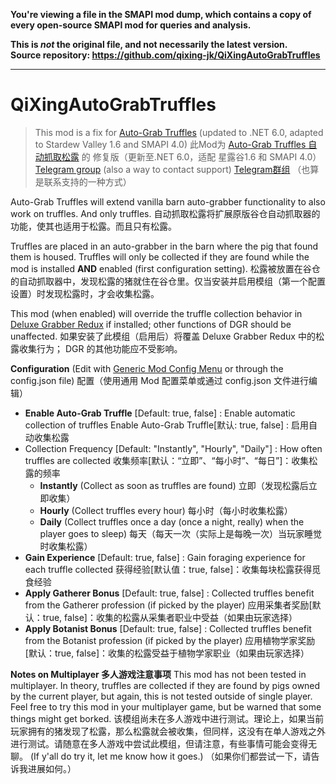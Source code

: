**You're viewing a file in the SMAPI mod dump, which contains a copy of every open-source SMAPI mod
for queries and analysis.**

**This is _not_ the original file, and not necessarily the latest version.**  
**Source repository: https://github.com/qixing-jk/QiXingAutoGrabTruffles**

----

# QiXingAutoGrabTruffles
> This mod is a fix for [Auto-Grab Truffles](https://www.nexusmods.com/stardewvalley/mods/14162)﻿ (updated to .NET 6.0, adapted to Stardew Valley 1.6 and SMAPI 4.0)
> 此Mod为 [Auto-Grab Truffles 自动抓取松露](https://www.nexusmods.com/stardewvalley/mods/14162) 的 修复版（更新至.NET 6.0，适配 星露谷1.6 和 SMAPI 4.0）
> ﻿﻿[Telegram group](https://t.me/qixing_chat) (also a way to contact support)	﻿[Telegram群组](https://t.me/qixing_chat) （也算是联系支持的一种方式）

Auto-Grab Truffles will extend vanilla barn auto-grabber functionality to also work on truffles. And only truffles.
自动抓取松露将扩展原版谷仓自动抓取器的功能，使其也适用于松露。而且只有松露。

Truffles are placed in an auto-grabber in the barn where the pig that found them is housed. Truffles will only be collected if they are found while the mod is installed **AND** enabled (first configuration setting).
松露被放置在谷仓的自动抓取器中，发现松露的猪就住在谷仓里。仅当安装并启用模组（第一个配置设置）时发现松露时，才会收集松露。

This mod (when enabled) will override the truffle collection behavior in [Deluxe Grabber Redux](https://www.nexusmods.com/stardewvalley/mods/7920) if installed; other functions of DGR should be unaffected.
如果安装了此模组（启用后）将覆盖 Deluxe Grabber Redux 中的松露收集行为； DGR 的其他功能应不受影响。

**Configuration** (Edit with [Generic Mod Config Menu](https://www.nexusmods.com/stardewvalley/mods/5098) or through the config.json file)
配置（使用通用 Mod 配置菜单或通过 config.json 文件进行编辑）

- **Enable Auto-Grab Truffle** [Default: true, false] : Enable automatic collection of truffles
  Enable Auto-Grab Truffle[默认: true, false] : 启用自动收集松露﻿
- ﻿Collection Frequency [Default: "Instantly", "Hourly", "Daily"] : How often truffles are collected
  收集频率[默认：“立即”、“每小时”、“每日”]：收集松露的频率
  - **Instantly** (Collect as soon as truffles are found)
    立即（发现松露后立即收集）
  - **Hourly** (Collect truffles every hour)
    每小时（每小时收集松露）
  - **Daily** (Collect truffles once a day (once a night, really) when the player goes to sleep)
    每天（每天一次（实际上是每晚一次）当玩家睡觉时收集松露）
- ﻿﻿**Gain Experience** [Default: true, false] : Gain foraging experience for each truffle collected
  获得经验[默认值：true, false]：收集每块松露获得觅食经验
- ﻿﻿**Apply Gatherer Bonus** [Default: true, false] : Collected truffles benefit from the Gatherer profession (if picked by the player)
  应用采集者奖励[默认：true, false]：收集的松露从采集者职业中受益（如果由玩家选择）
- ﻿﻿**Apply Botanist Bonus** [Default: true, false] : Collected truffles benefit from the Botanist profession (if picked by the player)
  应用植物学家奖励[默认：true, false]：收集的松露受益于植物学家职业（如果由玩家选择）

**Notes on Multiplayer 多人游戏注意事项**
This mod has not been tested in multiplayer. In theory, truffles are collected if they are found by pigs owned by the current player, but again, this is not tested outside of single player. Feel free to try this mod in your multiplayer game, but be warned that some things might get borked.
该模组尚未在多人游戏中进行测试。理论上，如果当前玩家拥有的猪发现了松露，那么松露就会被收集，但同样，这没有在单人游戏之外进行测试。请随意在多人游戏中尝试此模组，但请注意，有些事情可能会变得无聊。
(If y'all do try it, let me know how it goes.)
（如果你们都尝试一下，请告诉我进展如何。）